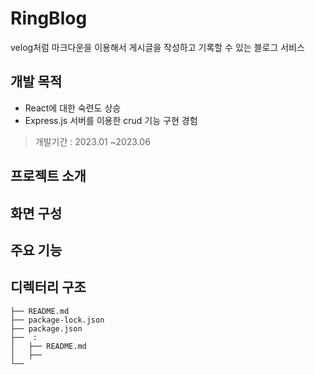 # RingBlog

velog처럼 마크다운을 이용해서 게시글을 작성하고 기록할 수 있는 블로그 서비스

## 개발 목적

- React에 대한 숙련도 상승
- Express.js 서버를 이용한 crud 기능 구현 경험

> 개발기간 : 2023.01 ~2023.06

## 프로젝트 소개

## 화면 구성

## 주요 기능

## 디렉터리 구조

```
├── README.md
├── package-lock.json
├── package.json
├──  :
│   ├── README.md
│   ├──
└──
```
